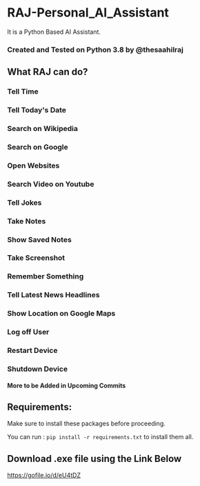 # RAJ-Personal_AI_Assistant
It is a Python Based AI Assistant. 
### Created and Tested on Python 3.8 by @thesaahilraj


## What RAJ can do?

### Tell Time
### Tell Today's Date
### Search on Wikipedia
### Search on Google
### Open Websites
### Search Video on Youtube
### Tell Jokes
### Take Notes
### Show Saved Notes
### Take Screenshot
### Remember Something
### Tell Latest News Headlines
### Show Location on Google Maps
### Log off User
### Restart Device
### Shutdown Device

#### More to be Added in Upcoming Commits


## Requirements:

Make sure to install these packages before proceeding.

You can run :  `pip install -r requirements.txt` to install them all.

## Download .exe file using the Link Below
https://gofile.io/d/eU4tDZ
